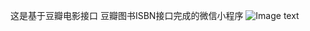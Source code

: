 这是基于豆瓣电影接口 豆瓣图书ISBN接口完成的微信小程序
![Image text](https://raw.githubusercontent.com/GzccCzc/douban-movie-and-book-isbn-/master/%E5%9B%BE%E7%89%871.png)
